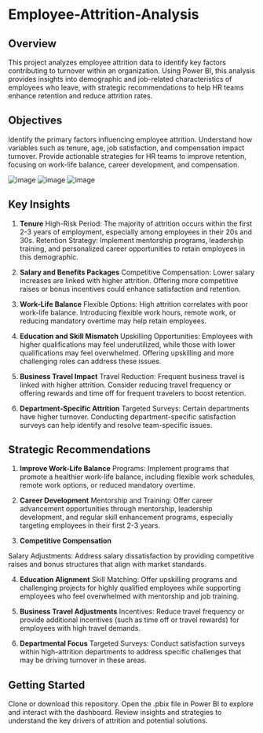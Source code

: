 # Employee-Attrition-Analysis

## Overview
This project analyzes employee attrition data to identify key factors contributing to turnover within an organization. Using Power BI, this analysis provides insights into demographic and job-related characteristics of employees who leave, with strategic recommendations to help HR teams enhance retention and reduce attrition rates.

## Objectives
Identify the primary factors influencing employee attrition.
Understand how variables such as tenure, age, job satisfaction, and compensation impact turnover.
Provide actionable strategies for HR teams to improve retention, focusing on work-life balance, career development, and compensation.

![image](https://github.com/user-attachments/assets/094973a7-f4fa-4394-95b6-90f23f0150ab) ![image](https://github.com/user-attachments/assets/aee7fb24-2b6e-4a27-b335-bf234094f8c1) ![image](https://github.com/user-attachments/assets/3260c0df-32f8-49d8-8953-5cf1df638168)



## Key Insights

1. **Tenure**
High-Risk Period: The majority of attrition occurs within the first 2-3 years of employment, especially among employees in their 20s and 30s.
Retention Strategy: Implement mentorship programs, leadership training, and personalized career opportunities to retain employees in this demographic.

2. **Salary and Benefits Packages**
Competitive Compensation: Lower salary increases are linked with higher attrition. Offering more competitive raises or bonus incentives could enhance satisfaction and retention.

3. **Work-Life Balance**
Flexible Options: High attrition correlates with poor work-life balance. Introducing flexible work hours, remote work, or reducing mandatory overtime may help retain employees.

4. **Education and Skill Mismatch**
Upskilling Opportunities: Employees with higher qualifications may feel underutilized, while those with lower qualifications may feel overwhelmed. Offering upskilling and more challenging roles can address these issues.

5. **Business Travel Impact**
Travel Reduction: Frequent business travel is linked with higher attrition. Consider reducing travel frequency or offering rewards and time off for frequent travelers to boost retention.

6. **Department-Specific Attrition**
Targeted Surveys: Certain departments have higher turnover. Conducting department-specific satisfaction surveys can help identify and resolve team-specific issues.

## Strategic Recommendations

1. **Improve Work-Life Balance**
Programs: Implement programs that promote a healthier work-life balance, including flexible work schedules, remote work options, or reduced mandatory overtime.

2. **Career Development**
Mentorship and Training: Offer career advancement opportunities through mentorship, leadership development, and regular skill enhancement programs, especially targeting employees in their first 2-3 years.

3. **Competitive Compensation**

Salary Adjustments: Address salary dissatisfaction by providing competitive raises and bonus structures that align with market standards.

4. **Education Alignment**
Skill Matching: Offer upskilling programs and challenging projects for highly qualified employees while supporting employees who feel overwhelmed with mentorship and job training.

5. **Business Travel Adjustments**
Incentives: Reduce travel frequency or provide additional incentives (such as time off or travel rewards) for employees with high travel demands.

6. **Departmental Focus**
Targeted Surveys: Conduct satisfaction surveys within high-attrition departments to address specific challenges that may be driving turnover in these areas.

## Getting Started

Clone or download this repository.
Open the .pbix file in Power BI to explore and interact with the dashboard.
Review insights and strategies to understand the key drivers of attrition and potential solutions.
